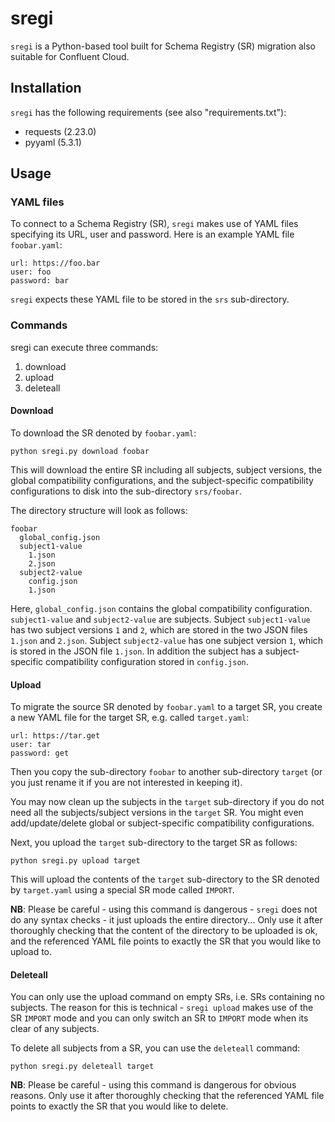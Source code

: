 # sregi

`sregi` is a Python-based tool built for Schema Registry (SR) migration also suitable for Confluent Cloud.

## Installation

`sregi` has the following requirements (see also "requirements.txt"):
* requests (2.23.0)
* pyyaml (5.3.1)

## Usage

### YAML files

To connect to a Schema Registry (SR), `sregi` makes use of YAML files specifying its URL, user and password. Here is an example YAML file `foobar.yaml`:
```
url: https://foo.bar
user: foo
password: bar
```
`sregi` expects these YAML file to be stored in the `srs` sub-directory.

### Commands

sregi can execute three commands:
1. download
2. upload
3. deleteall

#### Download

To download the SR denoted by `foobar.yaml`:
```
python sregi.py download foobar
```
This will download the entire SR including all subjects, subject versions, the global compatibility configurations, and the subject-specific compatibility configurations to disk into the sub-directory `srs/foobar`.

The directory structure will look as follows:
```
foobar
  global_config.json
  subject1-value
    1.json
	2.json
  subject2-value
    config.json
    1.json
```

Here, `global_config.json` contains the global compatibility configuration. `subject1-value` and `subject2-value` are subjects. Subject `subject1-value` has two subject versions `1` and `2`, which are stored in the two JSON files `1.json` and `2.json`. Subject `subject2-value` has one subject version `1`, which is stored in the JSON file `1.json`. In addition the subject has a subject-specific compatibility configuration stored in `config.json`.

#### Upload

To migrate the source SR denoted by `foobar.yaml` to a target SR, you create a new YAML file for the target SR, e.g. called `target.yaml`:
```
url: https://tar.get
user: tar
password: get
```

Then you copy the sub-directory `foobar` to another sub-directory `target` (or you just rename it if you are not interested in keeping it).

You may now clean up the subjects in the `target` sub-directory if you do not need all the subjects/subject versions in the `target` SR. You might even add/update/delete global or subject-specific compatibility configurations.

Next, you upload the `target` sub-directory to the target SR as follows:
```
python sregi.py upload target
```
This will upload the contents of the `target` sub-directory to the SR denoted by `target.yaml` using a special SR mode called `IMPORT`.

**NB**: Please be careful - using this command is dangerous - `sregi` does not do any syntax checks - it just uploads the entire directory... Only use it after thoroughly checking that the content of the directory to be uploaded is ok, and the referenced YAML file points to exactly the SR that you would like to upload to.

#### Deleteall

You can only use the upload command on empty SRs, i.e. SRs containing no subjects. The reason for this is technical - `sregi upload` makes use of the SR `IMPORT` mode and you can only switch an SR to `IMPORT` mode when its clear of any subjects.

To delete all subjects from a SR, you can use the `deleteall` command:
```
python sregi.py deleteall target
```
**NB**: Please be careful - using this command is dangerous for obvious reasons. Only use it after thoroughly checking that the referenced YAML file points to exactly the SR that you would like to delete.
